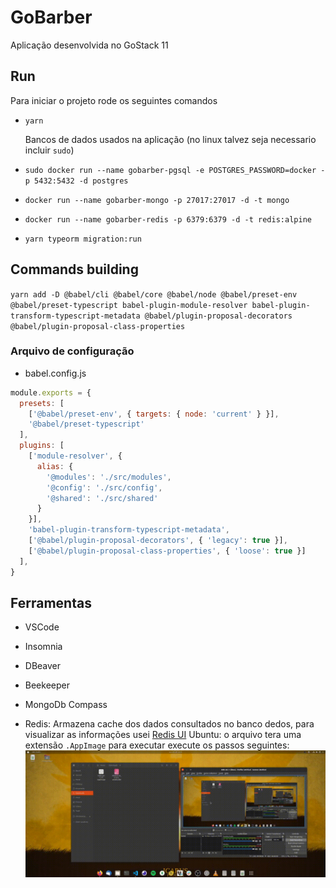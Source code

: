# GoBarber
Aplicação desenvolvida no GoStack 11

## Run

Para iniciar o projeto rode os seguintes comandos
- `yarn`

  Bancos de dados usados na aplicação (no linux talvez seja necessario incluir `sudo`)
- `sudo docker run --name gobarber-pgsql -e POSTGRES_PASSWORD=docker -p 5432:5432 -d postgres`
- `docker run --name gobarber-mongo -p 27017:27017 -d -t mongo`
- `docker run --name gobarber-redis -p 6379:6379 -d -t redis:alpine`


- `yarn typeorm migration:run`


## Commands building

`yarn add -D @babel/cli @babel/core @babel/node @babel/preset-env @babel/preset-typescript babel-plugin-module-resolver babel-plugin-transform-typescript-metadata @babel/plugin-proposal-decorators @babel/plugin-proposal-class-properties`

### Arquivo de configuração
- babel.config.js
```javascript
module.exports = {
  presets: [
    ['@babel/preset-env', { targets: { node: 'current' } }],
    '@babel/preset-typescript'
  ],
  plugins: [
    ['module-resolver', {
      alias: {
        '@modules': './src/modules',
        '@config': './src/config',
        '@shared': './src/shared'
      }
    }],
    'babel-plugin-transform-typescript-metadata',
    ['@babel/plugin-proposal-decorators', { 'legacy': true }],
    ['@babel/plugin-proposal-class-properties', { 'loose': true }]
  ],
}
```
## Ferramentas
- VSCode
- Insomnia
- DBeaver
- Beekeeper
- MongoDb Compass

- Redis: Armazena cache dos dados consultados no banco dedos, para visualizar as informações usei [Redis UI](https://www.electronjs.org/apps/redis-gui-unofficial)
  Ubuntu: o arquivo tera uma extensão `.AppImage` para executar execute os passos seguintes:
  ![sparkless](docs/2021-04-28%2013-45-26.gif)

